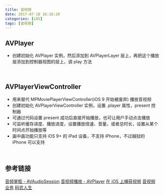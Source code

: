 ```yaml
---
title: 音视频
date: 2017-07-18 16:16:20
categories: [iOS]
tags: [音视频]
---
```


## AVPlayer
* 创建初始化 AVPlayer 实例，然后添加到 AVPlayerLayer 层上，再把这个播放层添加到控制器视图的层上，调 play 方法

<br>

## AVPlayerViewController
* 用来替代 MPMoviePlayerViewController(iOS 9 开始被废弃) 播放音视频
* 创建初始化 AVPlayerViewController 实例，设置 .player 属性，present 控制器
* 可通过代码设置 present 成功后直接开始播放，也可让用户手动点击播放
* 可监听缓存进度、播放进度，设置播放倍速、音量，或者总时长，设置从某个时间点开始播放等
* 画中画功能只支持 iOS 9+ 的 iPad 设备，不支持 iPhone，不过越狱的 iPhone 可以支持


<br>

## 参考链接
[音频掌柜 - AVAudioSession](https://www.jianshu.com/p/3e0a399380df)
[音视频播放 - AVPlayer](https://www.cnblogs.com/QianChia/p/5771172.html)
[在 iOS 上捕获视频](https://objccn.io/issue-23-1/)
[音视频业务](https://www.samirchen.com/ios-index/)
[码农人生](https://msching.github.io/blog/categories/)
